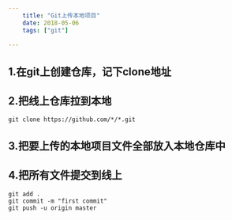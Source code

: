 ```yaml
---
    title: "Git上传本地项目"
    date: 2018-05-06
    tags: ["git"]
    
---
```


## 1.在git上创建仓库，记下clone地址

## 2.把线上仓库拉到本地
```shell script
git clone https://github.com/*/*.git
```

## 3.把要上传的本地项目文件全部放入本地仓库中

## 4.把所有文件提交到线上
```shell script
git add .
git commit -m "first commit"
git push -u origin master
```